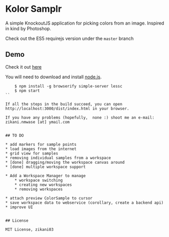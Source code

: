 Kolor Samplr
=

A simple KnockoutJS application for picking colors from an image. Inspired in kind by Photoshop.

Check out the ES5 requirejs version under the `master` branch

## Demo

Check it out [here](http://zikani03.github.com/kolor-samplr)

You will need to download and install [node.js](http://nodejs.org/download/).

```
    $ npm install -g browserify simple-server lessc
    $ npm start
``

If all the steps in the build succeed, you can open http://localhost:3000/dist/index.html in your browser. 

If you have any problems (hopefully,  none :) shoot me an e-mail: zikani.nmwase [at] ymail.com


## TO DO

* add markers for sample points
* load images from the internet
* grid view for samples
* removing individual samples from a workspace
* [done] dragging/moving the workspace canvas around
* [done] multiple workspace support

* Add a Workspace Manager to manage
    * workspace switching
    * creating new workspaces
    * removing workspaces
    
* attach preview ColorSample to cursor
* save workspace data to webservice (corollary, create a backend api)
* improve UI   


## License

MIT License, zikani03